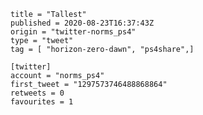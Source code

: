 ```
title = "Tallest"
published = 2020-08-23T16:37:43Z
origin = "twitter-norms_ps4"
type = "tweet"
tag = [ "horizon-zero-dawn", "ps4share",]

[twitter]
account = "norms_ps4"
first_tweet = "1297573746488868864"
retweets = 0
favourites = 1
```

<p class='image'><img src='https://mnf.m17s.net/2020/08/23/EgHocVpXoAAj_pt.jpg' alt=''></p>

